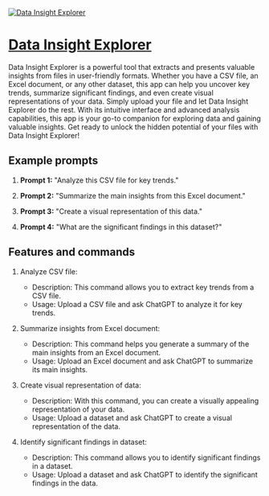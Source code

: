 [![Data Insight Explorer](https://files.oaiusercontent.com/file-zSOIQsdz1zjNGVn1fsOwIYPJ?se=2123-10-19T05%3A31%3A38Z&sp=r&sv=2021-08-06&sr=b&rscc=max-age%3D31536000%2C%20immutable&rscd=attachment%3B%20filename%3Dc8b5b2f7-0cc0-47d6-94e5-ac789b1d0764.png&sig=PFulKcYEeT89qGTvZruBuwlxIxcLOr/Aj1oWm%2BQ5yA4%3D)](https://chat.openai.com/g/g-dleZnCTgC-data-insight-explorer)

# [Data Insight Explorer](https://chat.openai.com/g/g-dleZnCTgC-data-insight-explorer)

Data Insight Explorer is a powerful tool that extracts and presents valuable insights from files in user-friendly formats. Whether you have a CSV file, an Excel document, or any other dataset, this app can help you uncover key trends, summarize significant findings, and even create visual representations of your data. Simply upload your file and let Data Insight Explorer do the rest. With its intuitive interface and advanced analysis capabilities, this app is your go-to companion for exploring data and gaining valuable insights. Get ready to unlock the hidden potential of your files with Data Insight Explorer!

## Example prompts

1. **Prompt 1:** "Analyze this CSV file for key trends."

2. **Prompt 2:** "Summarize the main insights from this Excel document."

3. **Prompt 3:** "Create a visual representation of this data."

4. **Prompt 4:** "What are the significant findings in this dataset?"

## Features and commands

1. Analyze CSV file:
   - Description: This command allows you to extract key trends from a CSV file.
   - Usage: Upload a CSV file and ask ChatGPT to analyze it for key trends.

2. Summarize insights from Excel document:
   - Description: This command helps you generate a summary of the main insights from an Excel document.
   - Usage: Upload an Excel document and ask ChatGPT to summarize its main insights.

3. Create visual representation of data:
   - Description: With this command, you can create a visually appealing representation of your data.
   - Usage: Upload a dataset and ask ChatGPT to create a visual representation of the data.

4. Identify significant findings in dataset:
   - Description: This command allows you to identify significant findings in a dataset.
   - Usage: Upload a dataset and ask ChatGPT to identify the significant findings in the data.